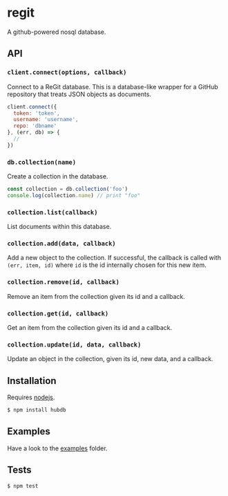 # regit

A github-powered nosql database.

## API

### `client.connect(options, callback)`

Connect to a ReGit database. This is a database-like wrapper for a
GitHub repository that treats JSON objects as documents.

```js
client.connect({
  token: 'token',
  username: 'username',
  repo: 'dbname'
}, (err, db) => {
  //
})
```

### `db.collection(name)`

Create a collection in the database.
```js
const collection = db.collection('foo')
console.log(collection.name) // print "foo"
```

### `collection.list(callback)`

List documents within this database.

### `collection.add(data, callback)`

Add a new object to the collection. If successful, the callback is called
with `(err, item, id)` where `id` is the id internally chosen
for this new item.

### `collection.remove(id, callback)`

Remove an item from the collection given its id and a callback.

### `collection.get(id, callback)`

Get an item from the collection given its id and a callback.

### `collection.update(id, data, callback)`

Update an object in the collection, given its id, new data, and a callback.

## Installation

Requires [nodejs](http://nodejs.org/).

```sh
$ npm install hubdb
```

## Examples

Have a look to the [examples](examples) folder.

## Tests

```sh
$ npm test
```
